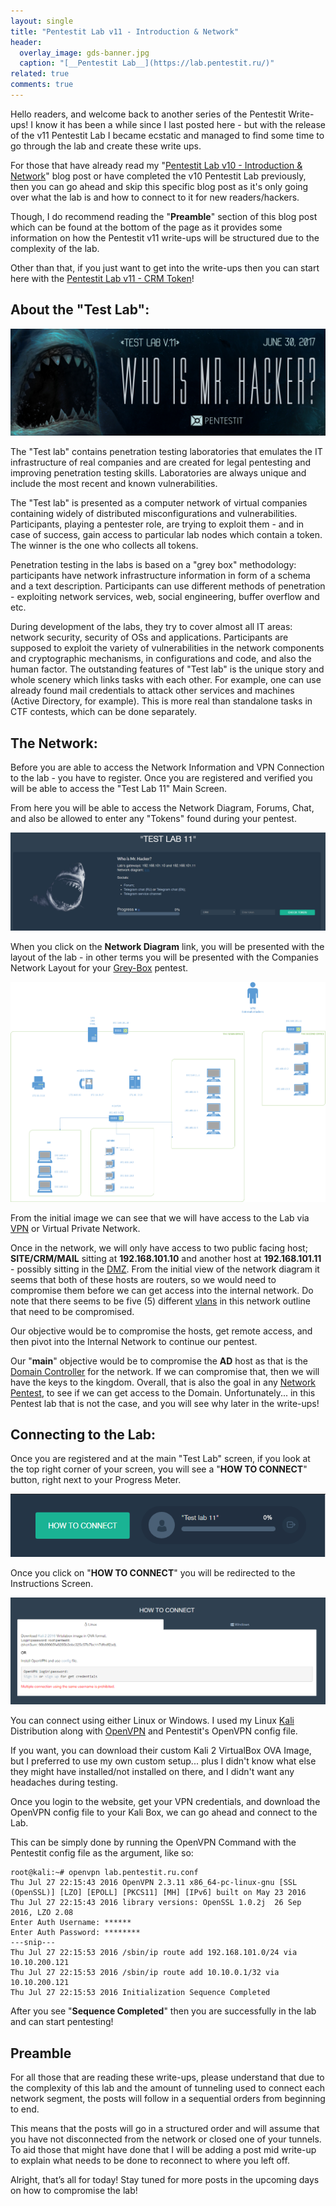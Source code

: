 ```yaml
---
layout: single
title: "Pentestit Lab v11 - Introduction & Network"
header:
  overlay_image: gds-banner.jpg
  caption: "[__Pentestit Lab__](https://lab.pentestit.ru/)"
related: true
comments: true
---
```


Hello readers, and welcome back to another series of the Pentestit Write-ups! I know it has been a while since I last posted here - but with the release of the v11 Pentestit Lab I became ecstatic and managed to find some time to go through the lab and create these write ups.

For those that have already read my "[Pentestit Lab v10 - Introduction & Network](https://jhalon.github.io/pentestit-lab-10-intro/)" blog post or have completed the v10 Pentestit Lab previously, then you can go ahead and skip this specific blog post as it's only going over what the lab is and how to connect to it for new readers/hackers.

Though, I do recommend reading the "__Preamble__" section of this blog post which can be found at the bottom of the page as it provides some information on how the Pentestit v11 write-ups will be structured due to the complexity of the lab.

Other than that, if you just want to get into the write-ups then you can start here with the [Pentestit Lab v11 - CRM Token]()!

## About the "Test Lab":

<a href="/images/ptl-1.png"><img src="/images/ptl-1.png"></a>

The "Test lab" contains penetration testing laboratories that emulates the IT infrastructure of real companies and are created for legal pentesting and improving penetration testing skills. Laboratories are always unique and include the most recent and known vulnerabilities. 

The "Test lab" is presented as a computer network of virtual companies containing widely of distributed misconfigurations and vulnerabilities. Participants, playing a pentester role, are trying to exploit them - and in case of success, gain access to particular lab nodes which contain a token. The winner is the one who collects all tokens. 

Penetration testing in the labs is based on a "grey box" methodology: participants have network infrastructure information in form of a schema and a text description. Participants can use different methods of penetration - exploiting network services, web, social engineering, buffer overflow and etc. 

During development of the labs, they try to cover almost all IT areas: network security, security of OSs and applications. Participants are supposed to exploit the variety of vulnerabilities in the network components and cryptographic mechanisms, in configurations and code, and also the human factor. The outstanding features of "Test lab" is the unique story and whole scenery which links tasks with each other. For example, one can use already found mail credentials to attack other services and machines (Active Directory, for example). This is more real than standalone tasks in CTF contests, which can be done separately. 

## The Network:

Before you are able to access the Network Information and VPN Connection to the lab - you have to register. Once you are registered and verified you will be able to access the "Test Lab 11" Main Screen.

From here you will be able to access the Network Diagram, Forums, Chat, and also be allowed to enter any "Tokens" found during your pentest.

<a href="/images/ptl-2.png"><img src="/images/ptl-2.png"></a>

When you click on the __Network Diagram__ link, you will be presented with the layout of the lab - in other terms you will be presented with the Companies Network Layout for your [Grey-Box](https://blog.secureideas.com/2012/12/grey-box-penetration-testing.html) pentest.

<a href="/images/ptl-3.png"><img src="/images/ptl-3.png"></a>

From the initial image we can see that we will have access to the Lab via [VPN](https://en.wikipedia.org/wiki/Virtual_private_network) or Virtual Private Network.

Once in the network, we will only have access to two public facing host; __SITE/CRM/MAIL__ sitting at __192.168.101.10__ and another host at __192.168.101.11__ - possibly sitting in the [DMZ](https://en.wikipedia.org/wiki/DMZ_(computing)). From the initial view of the network diagram it seems that both of these hosts are routers, so we would need to compromise them before we can get access into the internal network. Do note that there seems to be five (5) different [vlans](http://www.cisco.com/c/en/us/td/docs/switches/lan/catalyst4500/12-2/25ew/configuration/guide/conf/vlans.html) in this network outline that need to be compromised.

Our objective would be to compromise the hosts, get remote access, and then pivot into the Internal Network to continue our pentest.

Our "__main__" objective would be to compromise the __AD__ host as that is the [Domain Controller](https://en.wikipedia.org/wiki/Domain_controller) for the network. If we can compromise that, then we will have the keys to the kingdom. Overall, that is also the goal in any [Network Pentest](https://www.redteamsecure.com/network-penetration-testing/), to see if we can get access to the Domain. Unfortunately... in this Pentest lab that is not the case, and you will see why later in the write-ups!

## Connecting to the Lab:

Once you are registered and at the main "Test Lab" screen, if you look at the top right corner of your screen, you will see a "__HOW TO CONNECT__" button, right next to your Progress Meter.

<a href="/images/ptl-4.png"><img src="/images/ptl-4.png"></a>

Once you click on "__HOW TO CONNECT__" you will be redirected to the Instructions Screen.

<a href="/images/ptl-5.png"><img src="/images/ptl-5.png"></a>

You can connect using either Linux or Windows. I used my Linux [Kali](https://www.kali.org/) Distribution along with [OpenVPN](https://en.wikipedia.org/wiki/OpenVPN) and Pentestit's OpenVPN config file.

If you want, you can download their custom Kali 2 VirtualBox OVA Image, but I preferred to use my own custom setup... plus I didn't know what else they might have installed/not installed on there, and I didn't want any headaches during testing.

Once you login to the website, get your VPN credentials, and download the OpenVPN config file to your Kali Box, we can go ahead and connect to the Lab.

This can be simply done by running the OpenVPN Command with the Pentestit config file as the argument, like so:

```console
root@kali:~# openvpn lab.pentestit.ru.conf 
Thu Jul 27 22:15:43 2016 OpenVPN 2.3.11 x86_64-pc-linux-gnu [SSL (OpenSSL)] [LZO] [EPOLL] [PKCS11] [MH] [IPv6] built on May 23 2016
Thu Jul 27 22:15:43 2016 library versions: OpenSSL 1.0.2j  26 Sep 2016, LZO 2.08
Enter Auth Username: ******
Enter Auth Password: ********
---snip---
Thu Jul 27 22:15:53 2016 /sbin/ip route add 192.168.101.0/24 via 10.10.200.121
Thu Jul 27 22:15:53 2016 /sbin/ip route add 10.10.0.1/32 via 10.10.200.121
Thu Jul 27 22:15:53 2016 Initialization Sequence Completed
```

After you see "__Sequence Completed__" then you are successfully in the lab and can start pentesting!

## Preamble

For all those that are reading these write-ups, please understand that due to the complexity of this lab and the amount of tunneling used to connect each network segment, the posts will follow in a sequential orders from beginning to end. 

This means that the posts will go in a structured order and will assume that you have not disconnected from the network or closed one of your tunnels. To aid those that might have done that I will be adding a post mid write-up to explain what needs to be done to reconnect to where you left off.

Alright, that’s all for today! Stay tuned for more posts in the upcoming days on how to compromise the lab!
